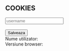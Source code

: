 ## COOKIES

<body> 
  <div class="row">
  	<input id="username" type="text" class="form-control " placeholder="username" aria-label="username">
  </div>
<br>
   <button class="btn" type="button" id="addUsernameCookie" onclick="setUsernameCookie()">Salveaza</button>
  <br>
  Nume utilizator:<span id="usernameCookie"> </span>
  <br>
 Versiune browser: <span id="browserVersionCookie"> </span>
  
  <br>
  <a href="https://didatec-my.sharepoint.com/personal/cristian_is_diana_utcluj_didatec_ro/_layouts/15/doc.aspx?sourcedoc={8cb11dbf-1ff3-4dbf-97f9-72e446aab3e6}&action=edit">
	</a>
  
</body>
              
<script> 
  document.cookie = "session=test GDPR"; 
  document.cookie = "favorite_task=collect Data"; 
  document.cookie = "username=Diana C";
  document.cookie = "browser=chrome";
  document.cookie = "browser=chrome";
  document.cookie = "expires=Fri, 11 Dec 2030 14:00:00 UTC";
  function alertCookie() { alert(document.cookie); } 
  
 

  function setUsernameCookie(){
		let element = document.getElementById('username');
		document.cookie = "numeStudent="+element.value;
		let btn1 = document.getElementById('addUsernameCookie');
		btn1.style="display:none";
		document.getElementById('usernameCookie').innerHTML=element.value;
	}
  
  function alertCookieValue() {
    alert(cookieValue);
  }


  function getCookie(cname) {
    var name = cname + "=";
    var ca = document.cookie.split(';');
    for(var i=0; i<ca.length; i++) {
        var c = ca[i];
        while (c.charAt(0)==' ') c = c.substring(1);
        if (c.indexOf(name) == 0) return c.substring(name.length,c.length);
    }
    return "";
}

function GetCookies() {
    document.getElementById('txtFirstName').value = getCookie('CTFirstName');
}

  
// Opera 8.0+
var isOpera = (!!window.opr && !!opr.addons) || !!window.opera || navigator.userAgent.indexOf(' OPR/') >= 0;

// Firefox 1.0+
var isFirefox = typeof InstallTrigger !== 'undefined';

// Safari 3.0+ "[object HTMLElementConstructor]" 
var isSafari = /constructor/i.test(window.HTMLElement) || (function (p) { return p.toString() === "[object SafariRemoteNotification]"; })(!window['safari'] || (typeof safari !== 'undefined' && window['safari'].pushNotification));

// Internet Explorer 6-11
var isIE = /*@cc_on!@*/false || !!document.documentMode;

// Edge 20+
var isEdge = !isIE && !!window.StyleMedia;

// Chrome 1 - 79
var isChrome = !!window.chrome && (!!window.chrome.webstore || !!window.chrome.runtime);

// Edge (based on chromium) detection
var isEdgeChromium = isChrome && (navigator.userAgent.indexOf("Edg") != -1);

// Blink engine detection
var isBlink = (isChrome || isOpera) && !!window.CSS;


  </script>


